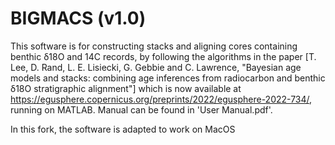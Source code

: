 # BIGMACS (v1.0)

This software is for constructing stacks and aligning cores containing benthic δ18O and 14C records, by following the algorithms in the paper [T. Lee, D. Rand, L. E. Lisiecki, G. Gebbie and C. Lawrence, "Bayesian age models and stacks: combining age inferences from radiocarbon and benthic δ18O stratigraphic alignment"] which is now available at https://egusphere.copernicus.org/preprints/2022/egusphere-2022-734/, running on MATLAB. Manual can be found in 'User Manual.pdf'.

In this fork, the software is adapted to work on MacOS
